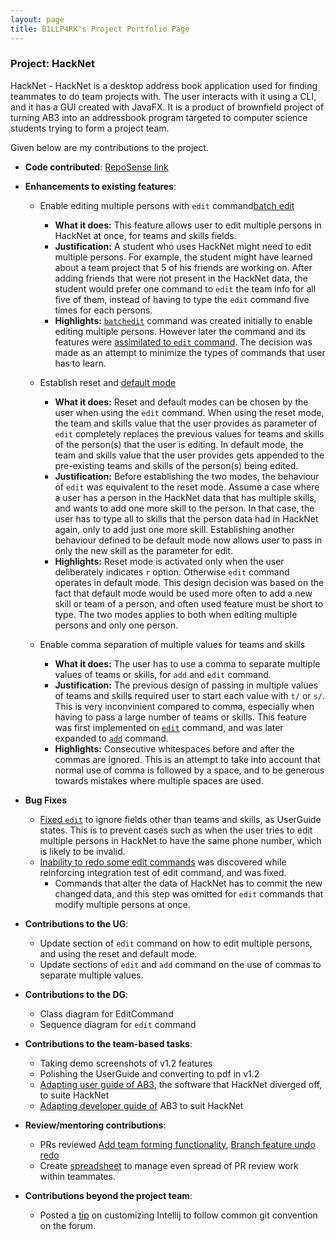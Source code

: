 ```yaml
---
layout: page
title: B1LLP4RK's Project Portfolio Page
---
```


### Project: HackNet

HackNet - HackNet is a desktop address book application used for finding teammates to do team projects with. The user interacts with it using a CLI, and it has a GUI created with JavaFX. It is a product of brownfield project of turning AB3 into an addressbook program targeted to computer science students trying to form a project team.

Given below are my contributions to the project.

* **Code contributed**: [RepoSense link](https://nus-cs2103-ay2122s2.github.io/tp-dashboard/?search=b1llp4rk&breakdown=true&sort=groupTitle&sortWithin=title&since=2022-02-18&timeframe=commit&mergegroup=&groupSelect=groupByRepos&checkedFileTypes=docs~functional-code~test-code~other)

* **Enhancements to existing features**:
    * Enable editing multiple persons with `edit` command[batch edit](https://github.com/AY2122S2-CS2103T-W13-3/tp/pull/79)
      * **What it does:** This feature allows user to edit multiple persons in HackNet at once, for teams and skills fields.
      * **Justification:** A student who uses HackNet might need to edit multiple persons. For example, the student might have learned about a team project that 5 of his friends are working on. After adding friends that were not present in the HackNet data, the student would prefer one command to `edit` the team info for all five of them, instead of having to type the `edit` command five times for each persons.
      * **Highlights:** [`batchedit`](https://github.com/AY2122S2-CS2103T-W13-3/tp/pull/79) command was created initially to enable editing multiple persons. However later the command and its features were [assimilated to `edit` command](https://github.com/AY2122S2-CS2103T-W13-3/tp/pull/84). The decision was made as an attempt to minimize the types of commands that user has to learn.

    * Establish reset and [default mode](https://github.com/AY2122S2-CS2103T-W13-3/tp/pull/82)
      * **What it does:** Reset and default modes can be chosen by the user when using the `edit` command. When using the reset mode, the team and skills value that the user provides as parameter of `edit` completely replaces the previous values for teams and skills of the person(s) that the user is editing. In default mode, the team and skills value that the user provides gets appended to the pre-existing teams and skills of the person(s) being edited.
      * **Justification:** Before establishing the two modes, the behaviour of `edit` was equivalent to the reset mode. Assume a case where a user has a person in the HackNet data that has multiple skills, and wants to add one more skill to the person. In that case, the user has to type all to skills that the person data had in HackNet again, only to add just one more skill. Establishing another behaviour defined to be default mode now allows user to pass in only the new skill as the parameter for edit. 
      * **Highlights:** Reset mode is activated only when the user deliberately indicates `r` option. Otherwise `edit` command operates in default mode. This design decision was based on the fact that default mode would be used more often to add a new skill or team of a person, and often used feature must be short to type. The two modes applies to both when editing multiple persons and only one person.

    * Enable comma separation of multiple values for teams and skills
      * **What it does:** The user has to use a comma to separate multiple values of teams or skills, for `add` and `edit` command.
      * **Justification:** The previous design of passing in multiple values of teams and skills required user to start each value with `t/` or `s/`. This is very inconvinient compared to comma, especially when having to pass a large number of teams or skills. This feature was first implemented on [`edit`](https://github.com/AY2122S2-CS2103T-W13-3/tp/pull/79) command, and was later expanded to [`add`](https://github.com/AY2122S2-CS2103T-W13-3/tp/pull/87) command.
      * **Highlights:** Consecutive whitespaces before and after the commas are ignored. This is an attempt to take into account that normal use of comma is followed by a space, and to be generous towards mistakes where multiple spaces are used.

* **Bug Fixes**
  * [Fixed `edit`](https://github.com/AY2122S2-CS2103T-W13-3/tp/pull/143) to ignore fields other than teams and skills, as UserGuide states. This is to prevent cases such as when the user tries to edit multiple persons in HackNet to have the same phone number, which is likely to be invalid.
  * [Inability to redo some edit commands](https://github.com/AY2122S2-CS2103T-W13-3/tp/issues/156) was discovered while reinforcing integration test of edit command, and was fixed.
    * Commands that alter the data of HackNet has to commit the new changed data, and this step was omitted for `edit` commands that modify multiple persons at once.


* **Contributions to the UG**:
  * Update section of `edit` command on how to edit multiple persons, and using the reset and default mode.
  * Update sections of `edit` and `add` command on the use of commas to separate multiple values.
  
* **Contributions to the DG**:
  * Class diagram for EditCommand
  * Sequence diagram for `edit` command

* **Contributions to the team-based tasks**:
  * Taking demo screenshots of v1.2 features
  * Polishing the UserGuide and converting to pdf in v1.2
  * [Adapting user guide of AB3](https://github.com/AY2122S2-CS2103T-W13-3/tp/pull/37), the software that HackNet diverged off, to suite HackNet
  * [Adapting developer guide of](https://github.com/AY2122S2-CS2103T-W13-3/tp/pull/27) AB3 to suit HackNet

* **Review/mentoring contributions**:
  * PRs reviewed [Add team forming functionality](https://github.com/AY2122S2-CS2103T-W13-3/tp/pull/55), [Branch feature undo redo](https://github.com/AY2122S2-CS2103T-W13-3/tp/pull/76)
  * Create [spreadsheet](https://docs.google.com/spreadsheets/d/1o6p2SsmEs_IymRg4lEkOU_lBn1cOKKRQ4SA5hR088cA/edit#gid=0) to manage even spread of PR review work within teammates.

* **Contributions beyond the project team**:
    * Posted a [tip](https://github.com/nus-cs2103-AY2122S2/forum/issues/129) on customizing Intellij to follow common git convention on the forum.


